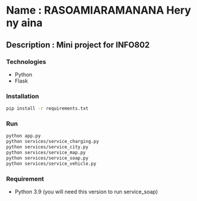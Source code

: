 # Name : RASOAMIARAMANANA Hery ny aina
## Description : Mini project for INFO802

### Technologies
- Python
- Flask


### Installation
```bash
pip install -r requirements.txt
```

### Run
```bash
python app.py
python services/service_charging.py
python services/service_city.py
python services/service_map.py
python services/service_soap.py
python services/service_vehicle.py
```

### Requirement
- Python 3.9 (you will need this version to run service_soap)


